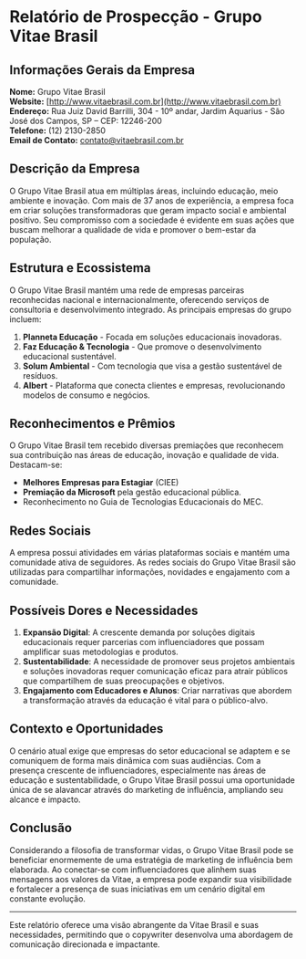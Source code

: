 # Relatório de Prospecção - Grupo Vitae Brasil

## Informações Gerais da Empresa

**Nome:** Grupo Vitae Brasil  
**Website:** [http://www.vitaebrasil.com.br](http://www.vitaebrasil.com.br)  
**Endereço:** Rua Juiz David Barrilli, 304 - 10º andar, Jardim Aquarius - São José dos Campos, SP – CEP: 12246-200  
**Telefone:** (12) 2130-2850  
**Email de Contato:** contato@vitaebrasil.com.br  

## Descrição da Empresa

O Grupo Vitae Brasil atua em múltiplas áreas, incluindo educação, meio ambiente e inovação. Com mais de 37 anos de experiência, a empresa foca em criar soluções transformadoras que geram impacto social e ambiental positivo. Seu compromisso com a sociedade é evidente em suas ações que buscam melhorar a qualidade de vida e promover o bem-estar da população.

## Estrutura e Ecossistema

O Grupo Vitae Brasil mantém uma rede de empresas parceiras reconhecidas nacional e internacionalmente, oferecendo serviços de consultoria e desenvolvimento integrado. As principais empresas do grupo incluem:

1. **Planneta Educação** - Focada em soluções educacionais inovadoras.
2. **Faz Educação & Tecnologia** - Que promove o desenvolvimento educacional sustentável.
3. **Solum Ambiental** - Com tecnologia que visa a gestão sustentável de resíduos.
4. **Albert** - Plataforma que conecta clientes e empresas, revolucionando modelos de consumo e negócios.

## Reconhecimentos e Prêmios

O Grupo Vitae Brasil tem recebido diversas premiações que reconhecem sua contribuição nas áreas de educação, inovação e qualidade de vida. Destacam-se:

- **Melhores Empresas para Estagiar** (CIEE)
- **Premiação da Microsoft** pela gestão educacional pública.
- Reconhecimento no Guia de Tecnologias Educacionais do MEC.

## Redes Sociais

A empresa possui atividades em várias plataformas sociais e mantém uma comunidade ativa de seguidores. As redes sociais do Grupo Vitae Brasil são utilizadas para compartilhar informações, novidades e engajamento com a comunidade. 

## Possíveis Dores e Necessidades

1. **Expansão Digital**: A crescente demanda por soluções digitais educacionais requer parcerias com influenciadores que possam amplificar suas metodologias e produtos.
2. **Sustentabilidade**: A necessidade de promover seus projetos ambientais e soluções inovadoras requer comunicação eficaz para atrair públicos que compartilhem de suas preocupações e objetivos.
3. **Engajamento com Educadores e Alunos**: Criar narrativas que abordem a transformação através da educação é vital para o público-alvo.

## Contexto e Oportunidades

O cenário atual exige que empresas do setor educacional se adaptem e se comuniquem de forma mais dinâmica com suas audiências. Com a presença crescente de influenciadores, especialmente nas áreas de educação e sustentabilidade, o Grupo Vitae Brasil possui uma oportunidade única de se alavancar através do marketing de influência, ampliando seu alcance e impacto.

## Conclusão

Considerando a filosofia de transformar vidas, o Grupo Vitae Brasil pode se beneficiar enormemente de uma estratégia de marketing de influência bem elaborada. Ao conectar-se com influenciadores que alinhem suas mensagens aos valores da Vitae, a empresa pode expandir sua visibilidade e fortalecer a presença de suas iniciativas em um cenário digital em constante evolução.

---

Este relatório oferece uma visão abrangente da Vitae Brasil e suas necessidades, permitindo que o copywriter desenvolva uma abordagem de comunicação direcionada e impactante.